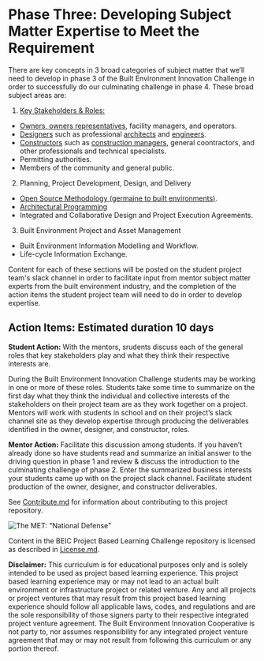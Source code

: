 # Phase Three: Developing Subject Matter Expertise to Meet the Requirement

There are key concepts in 3 broad categories of subject matter that we’ll need to develop in phase 3 of the Built Environment Innovation Challenge in order to successfully do our culminating challenge in phase 4.  These broad subject areas are:

1. [Key Stakeholders & Roles:](https://github.com/BEICOOP/BEICPBLChallenge/blob/master/Phase3/Stakeholders_Roles/TOC.md)
  * [Owners, owners representatives](https://github.com/BEICOOP/BEICPBLChallenge/blob/master/Phase3/Stakeholders_Roles/Owner.md), facility managers, and operators.
  * [Designers](https://github.com/BEICOOP/BEICPBLChallenge/blob/master/Phase3/Stakeholders_Roles/Designer.md) such as professional [architects](https://en.wikipedia.org/wiki/Architect) and [engineers](https://en.wikipedia.org/wiki/Construction_engineering). 
  * [Constructors](https://github.com/BEICOOP/BEICPBLChallenge/blob/master/Phase3/Stakeholders_Roles/Constructor.md) such as [construction managers](https://en.wikipedia.org/wiki/Construction_management), general coontractors, and other  professionals and technical specialists.
  * Permitting authorities.
  * Members of the community and general public.
2. Planning, Project Development, Design, and Delivery
  * [Open Source Methodology (germaine to built environments)](https://opensource.com/life/16/5/6-open-source-architecture-projects).
  * [Architectural Programming](https://www.wbdg.org/design-disciplines/architectural-programming)
  * Integrated and Collaborative Design and Project Execution Agreements.
3. Built Environment Project and Asset Management 
  * Built Environment Information Modelling and Workflow.
  * Life-cycle Information Exchange.

Content for each of these sections will be posted on the student project team's slack channel in order to facilitate input from mentor subject matter experts from the built environment industry, and the completion of the action items the student project team will need to do in order to develop expertise.

## Action Items: Estimated duration 10 days

**Student Action:** With the mentors, srudents discuss each of the general roles that key stakeholders play and what they think their respective interests are. 

During the Built Environment Innovation Challenge students may be working in one or more of these roles.  Students take some time to summarize on the first day what they think the individual and collective interests of the stakeholders on their project team are as they work together on a project. Mentors will work with students in school and on their project’s slack channel site as they develop expertise through producing the deliverables identified in the owner, designer, and constructor, roles.  

**Mentor Action:** Facilitate this discussion among students.  If you haven’t already done so have students read and summarize an initial answer to the driving question in phase 1 and review & discuss the introduction to the culminating challenge of phase 2.  Enter the summarized business interests your students came up with on the project slack channel.    Facilitate student production of the owner, designer, and constructor deliverables. 

See [Contribute.md](https://github.com/BEICBIM/BEICPBLChallenge/blob/master/Contribute.md) for information about contributing to this project repository.

![The MET: "National Defense"](http://images.metmuseum.org/CRDImages/ma/original/sf43.46.18.jpg)

Content in the BEIC Project Based Learning Challenge repository is licensed as described in [License.md](https://github.com/BEICBIM/BEICPBLChallenge/blob/master/License.md).

**Disclaimer:** This curriculum is for educational purposes only and is solely intended to be used as project based learning experience.  This project based learning experience may or may not lead to an actual built environment or infrastructure project or related venture.  Any and all projects or project ventures that may result from this project based learning experience should follow all applicable laws, codes, and regulations and are the sole responsibility of those signers party to their respective integrated project venture agreement.  The Built Environment Innovation Cooperative is not party to, nor assumes responsibility for any integrated project venture agreement that may or may not result from following this curriculum or any portion thereof.
